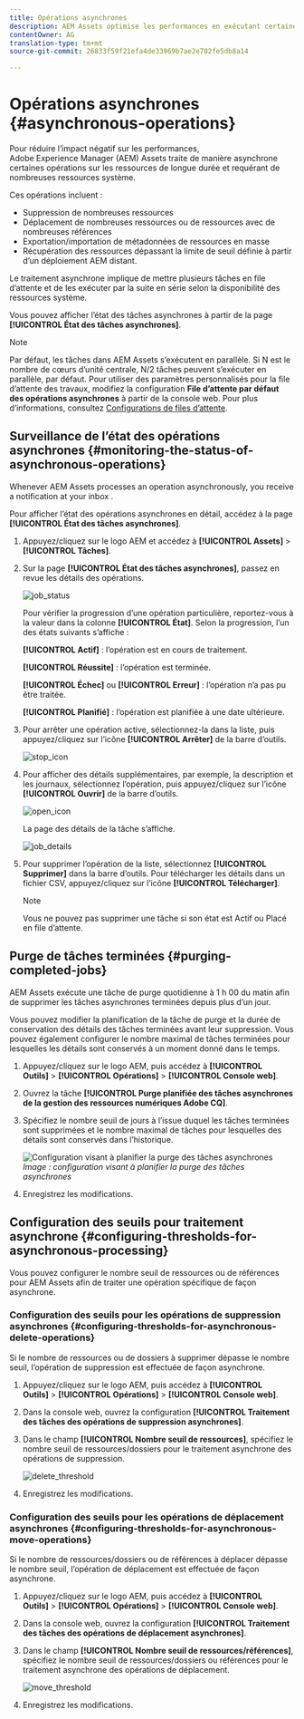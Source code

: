 ```yaml
---
title: Opérations asynchrones
description: AEM Assets optimise les performances en exécutant certaines tâches consommatrices de ressources de manière asynchrone.
contentOwner: AG
translation-type: tm+mt
source-git-commit: 26833f59f21efa4de33969b7ae2e782fe5db8a14

---
```



# Opérations asynchrones {#asynchronous-operations}

Pour réduire l’impact négatif sur les performances, Adobe Experience Manager (AEM) Assets traite de manière asynchrone certaines opérations sur les ressources de longue durée et requérant de nombreuses ressources système.

Ces opérations incluent :

* Suppression de nombreuses ressources
* Déplacement de nombreuses ressources ou de ressources avec de nombreuses références
* Exportation/importation de métadonnées de ressources en masse
* Récupération des ressources dépassant la limite de seuil définie à partir d’un déploiement AEM distant.

Le traitement asynchrone implique de mettre plusieurs tâches en file d’attente et de les exécuter par la suite en série selon la disponibilité des ressources système.

Vous pouvez afficher l’état des tâches asynchrones à partir de la page **[!UICONTROL État des tâches asynchrones]**.

>[!NOTE]
>
>Par défaut, les tâches dans AEM Assets s’exécutent en parallèle. Si N est le nombre de cœurs d’unité centrale, N/2 tâches peuvent s’exécuter en parallèle, par défaut. Pour utiliser des paramètres personnalisés pour la file d’attente des travaux, modifiez la configuration **File d’attente par défaut des opérations asynchrones** à partir de la console web. Pour plus d’informations, consultez [Configurations de files d’attente](https://sling.apache.org/documentation/bundles/apache-sling-eventing-and-job-handling.html#queue-configurations).

## Surveillance de l’état des opérations asynchrones {#monitoring-the-status-of-asynchronous-operations}

Whenever AEM Assets processes an operation asynchronously, you receive a notification at your inbox <!-- and through email -->.

Pour afficher l’état des opérations asynchrones en détail, accédez à la page **[!UICONTROL État des tâches asynchrones]**.

1. Appuyez/cliquez sur le logo AEM et accédez à **[!UICONTROL Assets]** > **[!UICONTROL Tâches]**.
1. Sur la page **[!UICONTROL État des tâches asynchrones]**, passez en revue les détails des opérations.

   ![job_status](assets/job_status.png)

   Pour vérifier la progression d’une opération particulière, reportez-vous à la valeur dans la colonne **[!UICONTROL État]**. Selon la progression, l’un des états suivants s’affiche :

   **[!UICONTROL Actif]** : l’opération est en cours de traitement.

   **[!UICONTROL Réussite]** : l’opération est terminée.

   **[!UICONTROL Échec]** ou **[!UICONTROL Erreur]** : l’opération n’a pas pu être traitée.

   **[!UICONTROL Planifié]** : l’opération est planifiée à une date ultérieure.

1. Pour arrêter une opération active, sélectionnez-la dans la liste, puis appuyez/cliquez sur l’icône **[!UICONTROL Arrêter]** de la barre d’outils.

   ![stop_icon](assets/stop_icon.png)

1. Pour afficher des détails supplémentaires, par exemple, la description et les journaux, sélectionnez l’opération, puis appuyez/cliquez sur l’icône **[!UICONTROL Ouvrir]** de la barre d’outils.

   ![open_icon](assets/open_icon.png)

   La page des détails de la tâche s’affiche.

   ![job_details](assets/job_details.png)

1. Pour supprimer l’opération de la liste, sélectionnez **[!UICONTROL Supprimer]** dans la barre d’outils. Pour télécharger les détails dans un fichier CSV, appuyez/cliquez sur l’icône **[!UICONTROL Télécharger]**.

   >[!NOTE]
   >
   >Vous ne pouvez pas supprimer une tâche si son état est Actif ou Placé en file d’attente.

## Purge de tâches terminées   {#purging-completed-jobs}

AEM Assets exécute une tâche de purge quotidienne à 1 h 00 du matin afin de supprimer les tâches asynchrones terminées depuis plus d’un jour.

Vous pouvez modifier la planification de la tâche de purge et la durée de conservation des détails des tâches terminées avant leur suppression. Vous pouvez également configurer le nombre maximal de tâches terminées pour lesquelles les détails sont conservés à un moment donné dans le temps.

1. Appuyez/cliquez sur le logo AEM, puis accédez à **[!UICONTROL Outils]** > **[!UICONTROL Opérations]** > **[!UICONTROL Console web]**.
1. Ouvrez la tâche **[!UICONTROL Purge planifiée des tâches asynchrones de la gestion des ressources numériques Adobe CQ]**.
1. Spécifiez le nombre seuil de jours à l’issue duquel les tâches terminées sont supprimées et le nombre maximal de tâches pour lesquelles des détails sont conservés dans l’historique.

   ![Configuration visant à planifier la purge des tâches asynchrones](assets/configmgr_purge_asyncjobs.png)
   *Image : configuration visant à planifier la purge des tâches asynchrones*

1. Enregistrez les modifications.

## Configuration des seuils pour traitement asynchrone   {#configuring-thresholds-for-asynchronous-processing}

Vous pouvez configurer le nombre seuil de ressources ou de références pour AEM Assets afin de traiter une opération spécifique de façon asynchrone.

### Configuration des seuils pour les opérations de suppression asynchrones {#configuring-thresholds-for-asynchronous-delete-operations}

Si le nombre de ressources ou de dossiers à supprimer dépasse le nombre seuil, l’opération de suppression est effectuée de façon asynchrone.

1. Appuyez/cliquez sur le logo AEM, puis accédez à **[!UICONTROL Outils]** > **[!UICONTROL Opérations]** > **[!UICONTROL Console web]**.
1. Dans la console web, ouvrez la configuration **[!UICONTROL Traitement des tâches des opérations de suppression asynchrones]**.
1. Dans le champ **[!UICONTROL Nombre seuil de ressources]**, spécifiez le nombre seuil de ressources/dossiers pour le traitement asynchrone des opérations de suppression.

   ![delete_threshold](assets/delete_threshold.png)

1. Enregistrez les modifications.

### Configuration des seuils pour les opérations de déplacement asynchrones   {#configuring-thresholds-for-asynchronous-move-operations}

Si le nombre de ressources/dossiers ou de références à déplacer dépasse le nombre seuil, l’opération de déplacement est effectuée de façon asynchrone.

1. Appuyez/cliquez sur le logo AEM, puis accédez à **[!UICONTROL Outils]** > **[!UICONTROL Opérations]** > **[!UICONTROL Console web]**.
1. Dans la console web, ouvrez la configuration **[!UICONTROL Traitement des tâches des opérations de déplacement asynchrones]**.
1. Dans le champ **[!UICONTROL Nombre seuil de ressources/références]**, spécifiez le nombre seuil de ressources/dossiers ou références pour le traitement asynchrone des opérations de déplacement.

   ![move_threshold](assets/move_threshold.png)

1. Enregistrez les modifications.

